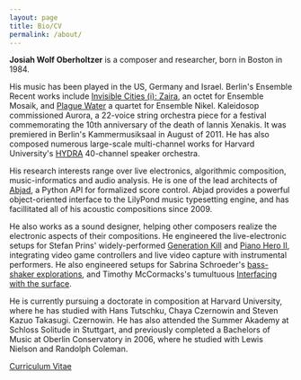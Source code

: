 ```yaml
---
layout: page
title: Bio/CV
permalink: /about/
---
```


**Josiah Wolf Oberholtzer** is a composer and researcher, born in Boston in
1984.

His music has been played in the US, Germany and Israel. Berlin's Ensemble
Recent works include [Invisible Cities (i): Zaira][zaira], an octet for
Ensemble Mosaik, and [Plague Water][pw] a quartet for Ensemble Nikel.
Kaleidosop commissioned Aurora, a 22-voice string orchestra piece for a
festival commemorating the 10th anniversary of the death of Iannis Xenakis. It
was premiered in Berlin's Kammermusiksaal in August of 2011. He has also
composed numerous large-scale multi-channel works for Harvard University's
[HYDRA][hydra] 40-channel speaker orchestra.

His research interests range over live electronics, algorithmic composition,
music-informatics and audio analysis. He is one of the lead architects of
[Abjad][abjad], a Python API for formalized score control. Abjad provides a
powerful object-oriented interface to the LilyPond music typesetting engine,
and has facillitated all of his acoustic compositions since 2009.

He also works as a sound designer, helping other composers realize the
electronic aspects of their compositions. He engineered the live-electronic
setups for Stefan Prins' widely-performed [Generation Kill][genkill] and [Piano
Hero II][ph2], integrating video game controllers and live video capture with
instrumental performers. He also engineered setups for Sabrina Schroeder's
[bass-shaker explorations][shakers], and Timothy McCormacks's tumultuous
[Interfacing with the surface][surface].

He is currently pursuing a doctorate in composition at Harvard University,
where he has studied with Hans Tutschku, Chaya Czernowin and Steven Kazuo
Takasugi. Czernowin. He has also attended the Summer Akademy at Schloss
Solitude in Stuttgart, and previously completed a Bachelors of Music at Oberlin
Conservatory in 2006, where he studied with Lewis Nielson and Randolph Coleman.

[Curriculum Vitae][cv]

[abjad]: /code/abjad/
[cv]: /assets/pdfs/JosiahWolfOberholtzer_CV.pdf
[genkill]: http://vimeo.com/63164780
[hydra]: http://huseac.fas.harvard.edu/hydra/
[ph2]: http://vimeo.com/67093231 
[pw]: /scores/plague-water/
[shakers]: https://www.youtube.com/watch?v=pmhTjWLeZtM
[surface]: https://soundcloud.com/timothy-mccormack/interfacing-with-the-surface
[zaira]: /scores/zaira/